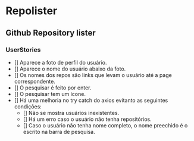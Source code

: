 # Repolister
## Github Repository lister

### UserStories

- [] Aparece a foto de perfil do usuário.
- [] Aparece o nome do usuário abaixo da foto.
- [] Os nomes dos repos são links que levam o usuário até a page correspondente.
- [] O pesquisar é feito por enter.
- [] O pesquisar tem um ícone.
- [] Há uma melhoria no try catch do axios evitanto as seguintes condições:
    - [] Não se mostra usuários inexistentes.
    - [] Há um erro caso o usuário não tenha repositórios.
    - [] Caso o usuário não tenha nome completo, o nome preechido é o escrito na barra de pesquisa.
     
    